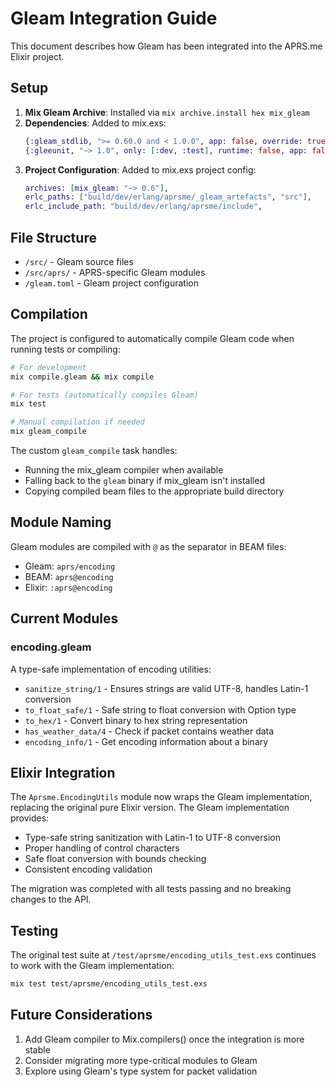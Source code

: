 # Gleam Integration Guide

This document describes how Gleam has been integrated into the APRS.me Elixir project.

## Setup

1. **Mix Gleam Archive**: Installed via `mix archive.install hex mix_gleam`
2. **Dependencies**: Added to mix.exs:
   ```elixir
   {:gleam_stdlib, ">= 0.60.0 and < 1.0.0", app: false, override: true},
   {:gleeunit, "~> 1.0", only: [:dev, :test], runtime: false, app: false}
   ```
3. **Project Configuration**: Added to mix.exs project config:
   ```elixir
   archives: [mix_gleam: "~> 0.6"],
   erlc_paths: ["build/dev/erlang/aprsme/_gleam_artefacts", "src"],
   erlc_include_path: "build/dev/erlang/aprsme/include",
   ```

## File Structure

- `/src/` - Gleam source files
- `/src/aprs/` - APRS-specific Gleam modules
- `/gleam.toml` - Gleam project configuration

## Compilation

The project is configured to automatically compile Gleam code when running tests or compiling:

```bash
# For development
mix compile.gleam && mix compile

# For tests (automatically compiles Gleam)
mix test

# Manual compilation if needed
mix gleam_compile
```

The custom `gleam_compile` task handles:
- Running the mix_gleam compiler when available
- Falling back to the `gleam` binary if mix_gleam isn't installed
- Copying compiled beam files to the appropriate build directory

## Module Naming

Gleam modules are compiled with `@` as the separator in BEAM files:
- Gleam: `aprs/encoding`
- BEAM: `aprs@encoding`
- Elixir: `:aprs@encoding`

## Current Modules

### encoding.gleam

A type-safe implementation of encoding utilities:
- `sanitize_string/1` - Ensures strings are valid UTF-8, handles Latin-1 conversion
- `to_float_safe/1` - Safe string to float conversion with Option type  
- `to_hex/1` - Convert binary to hex string representation
- `has_weather_data/4` - Check if packet contains weather data
- `encoding_info/1` - Get encoding information about a binary

## Elixir Integration

The `Aprsme.EncodingUtils` module now wraps the Gleam implementation, replacing the original pure Elixir version. The Gleam implementation provides:
- Type-safe string sanitization with Latin-1 to UTF-8 conversion
- Proper handling of control characters
- Safe float conversion with bounds checking  
- Consistent encoding validation

The migration was completed with all tests passing and no breaking changes to the API.

## Testing

The original test suite at `/test/aprsme/encoding_utils_test.exs` continues to work with the Gleam implementation:
```bash
mix test test/aprsme/encoding_utils_test.exs
```

## Future Considerations

1. Add Gleam compiler to Mix.compilers() once the integration is more stable
2. Consider migrating more type-critical modules to Gleam
3. Explore using Gleam's type system for packet validation